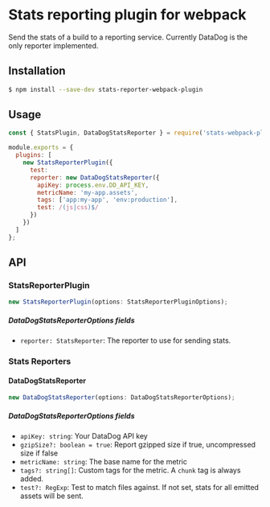 # Stats reporting plugin for webpack

Send the stats of a build to a reporting service. Currently DataDog is the only reporter implemented.

## Installation

```sh
$ npm install --save-dev stats-reporter-webpack-plugin
```

## Usage

```js
const { StatsPlugin, DataDogStatsReporter } = require('stats-webpack-plugin');

module.exports = {
  plugins: [
    new StatsReporterPlugin({
      test:
      reporter: new DataDogStatsReporter({
        apiKey: process.env.DD_API_KEY,
        metricName: 'my-app.assets',
        tags: ['app:my-app', 'env:production'],
        test: /(js|css)$/
      })
    })
  ]
};
```

## API

### StatsReporterPlugin

```js
new StatsReporterPlugin(options: StatsReporterPluginOptions);
```

##### DataDogStatsReporterOptions fields

- `reporter: StatsReporter`: The reporter to use for sending stats.

### Stats Reporters

#### DataDogStatsReporter

```js
new DataDogStatsReporter(options: DataDogStatsReporterOptions);
```

##### DataDogStatsReporterOptions fields

- `apiKey: string`: Your DataDog API key
- `gzipSize?: boolean = true`: Report gzipped size if true, uncompressed size if false
- `metricName: string`: The base name for the metric
- `tags?: string[]`: Custom tags for the metric. A `chunk` tag is always added.
- `test?: RegExp`: Test to match files against. If not set, stats for all emitted assets will be sent.

